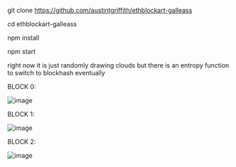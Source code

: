 git clone https://github.com/austintgriffith/ethblockart-galleass

cd ethblockart-galleass

npm install

npm start

right now it is just randomly drawing clouds but there is an entropy function to switch to blockhash eventually 



BLOCK 0:

![image](https://user-images.githubusercontent.com/2653167/103427028-3c520180-4b7b-11eb-9858-af56b204d1da.png)




BLOCK 1:

![image](https://user-images.githubusercontent.com/2653167/103427036-51c72b80-4b7b-11eb-9728-01cb635689f2.png)




BLOCK 2: 

![image](https://user-images.githubusercontent.com/2653167/103427052-673c5580-4b7b-11eb-8e62-c0afb762ab47.png)

